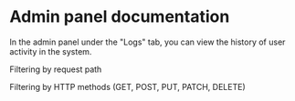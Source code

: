 # Admin panel documentation

In the admin panel under the "Logs" tab, you can view the history of user activity in the system.

Filtering by request path

Filtering by HTTP methods (GET, POST, PUT, PATCH, DELETE)
